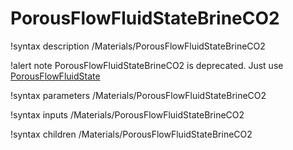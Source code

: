 # PorousFlowFluidStateBrineCO2

!syntax description /Materials/PorousFlowFluidStateBrineCO2

!alert note
PorousFlowFluidStateBrineCO2 is deprecated. Just use [PorousFlowFluidState](/PorousFlowFluidState.md)

!syntax parameters /Materials/PorousFlowFluidStateBrineCO2

!syntax inputs /Materials/PorousFlowFluidStateBrineCO2

!syntax children /Materials/PorousFlowFluidStateBrineCO2
